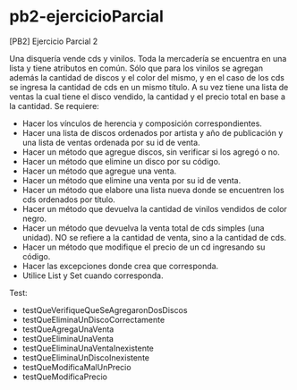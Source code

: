 # pb2-ejercicioParcial
[PB2] Ejercicio Parcial 2

Una disquería vende cds y vinilos. Toda la mercadería se encuentra en una lista y tiene atributos en común. Sólo que para los vinilos se agregan además la cantidad de discos y el color del mismo, y en el caso de los cds se ingresa la cantidad de cds en un mismo título.
A su vez tiene una lista de ventas la cual tiene el disco vendido, la cantidad y el precio total en base a la cantidad. Se requiere:

- Hacer los vínculos de herencia y composición correspondientes.
- Hacer una lista de discos ordenados por artista y año de publicación y una lista de ventas ordenada por su id de venta.
- Hacer un método que agregue discos, sin verificar si los agregó o no.
- Hacer un método que elimine un disco por su código.
- Hacer un método que agregue una venta.
- Hacer un método que elimine una venta por su id de venta.
- Hacer un método que elabore una lista nueva donde se encuentren los cds ordenados por título.
- Hacer un método que devuelva la cantidad de vinilos vendidos de color negro.
- Hacer un método que devuelva la venta total de cds simples (una unidad). NO se refiere a la cantidad de venta, sino a la cantidad de cds.
- Hacer un método que modifique el precio de un cd ingresando su código.
- Hacer las excepciones donde crea que corresponda.
- Utilice List y Set cuando corresponda.

Test:
- testQueVerifiqueQueSeAgregaronDosDiscos
- testQueEliminaUnDiscoCorrectamente
- testQueAgregaUnaVenta
- testQueEliminaUnaVenta
- testQueEliminaUnaVentaInexistente
- testQueEliminaUnDiscoInexistente
- testQueModificaMalUnPrecio
- testQueModificaPrecio
